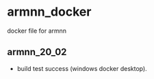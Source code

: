 # armnn_docker
docker file for armnn

## armnn_20_02
- build test success (windows docker desktop).
